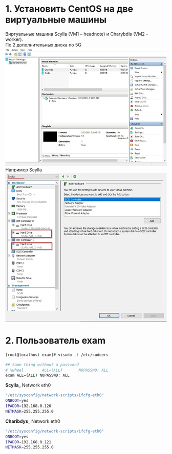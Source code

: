 # 1. Установить CentOS на две виртуальные машины  
Виртуальные машина Scylla (VM1 – headnote) и Charybdis (VM2 - worker).  
По 2 дополнительных диска по 5G    
![11_Scylla_main](/images/11_Scylla_main.jpg)  
Например Scylla  
![11_Scylla_settings](/images/11_Charybdis_main.jpg)  
# 2. Пользователь exam
```bash
[root@localhost exam]# visudo -f /etc/sudoers
```
```bash
## Same thing without a password
# %wheel        ALL=(ALL)       NOPASSWD: ALL
exam ALL=(ALL) NOPASSWD: ALL
```
__Scylla___ Network eth0  

```bash
"/etc/sysconfig/network-scripts/ifcfg-eth0"
ONBOOT=yes
IPADDR=192.168.0.120
NETMASK=255.255.255.0
```
__Charibdys___ Network eth0  
```bash
"/etc/sysconfig/network-scripts/ifcfg-eth0"
ONBOOT=yes
IPADDR=192.168.0.121
NETMASK=255.255.255.0
```

